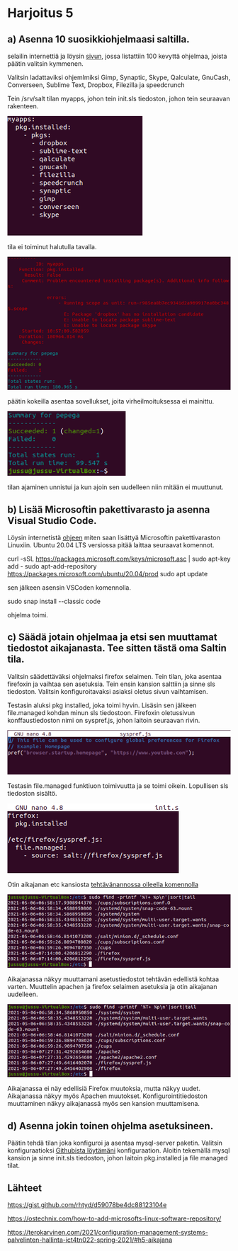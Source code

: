 # Harjoitus 5

## a) Asenna 10 suosikkiohjelmaasi saltilla.

selailin internettiä ja löysin [sivun](https://linuxhint.com/100_best_ubuntu_apps/), jossa listattiin 100 kevyttä ohjelmaa, joista päätin valitsin kymmenen.

Valitsin ladattaviksi ohjemlmiksi Gimp, Synaptic, Skype, Qalculate, GnuCash, Converseen, Sublime Text, Dropbox, Filezilla ja speedcrunch

Tein /srv/salt tilan myapps, johon tein init.sls tiedoston, johon tein seuraavan rakenteen.

![kuva2](/images/kuva2.png)

tila ei toiminut halutulla tavalla.

![kuva1](/images/kuva1.png)

päätin kokeilla asentaa sovellukset, joita virheilmoituksessa ei mainittu.

![kuva3](/images/kuva3.png)

tilan ajaminen unnistui ja kun ajoin sen uudelleen niin mitään ei muuttunut.

## b) Lisää Microsoftin pakettivarasto ja asenna Visual Studio Code.

Löysin internetistä [ohjeen](https://ostechnix.com/how-to-add-microsofts-linux-software-repository/) miten saan lisättyä Microsoftin pakettivaraston Linuxiin. Ubuntu 20.04 LTS versiossa pitää laittaa seuraavat komennot.

  curl -sSL https://packages.microsoft.com/keys/microsoft.asc | sudo apt-key add -
  sudo apt-add-repository https://packages.microsoft.com/ubuntu/20.04/prod
  sudo apt update

sen jälkeen asensin VSCoden komennolla.

sudo snap install --classic code

ohjelma toimi.

## c) Säädä jotain ohjelmaa ja etsi sen muuttamat tiedostot aikajanasta. Tee sitten tästä oma Saltin tila.

Valitsin säädettäväksi ohjelmaksi firefox selaimen. Tein tilan, joka asentaa firefoxin ja vaihtaa sen asetuksia. Tein ensin kansion salttiin ja sinne sls tiedoston. Valitsin konfiguroitavaksi asiaksi oletus sivun vaihtamisen.

Testasin aluksi pkg installed, joka toimi hyvin. Lisäsin sen jälkeen file.managed kohdan minun sls tiedostoon. Firefoxin oletussivun konffaustiedoston nimi on syspref.js, johon laitoin seuraavan rivin.

![kuva5](images/kuva5.png)

Testasin file.managed funktiuon toimivuutta ja se toimi oikein. Lopullisen sls tiedoston sisältö.

![kuva6](images/kuva6.png)

Otin aikajanan etc kansiosta [tehtävänannossa olleella komennolla](https://terokarvinen.com/2021/configuration-management-systems-palvelinten-hallinta-ict4tn022-spring-2021/#h5-aikajana)

![kuva7](/images/kuva7.png)

Aikajanassa näkyy muuttamani asetustiedostot tehtävän edellistä kohtaa varten. Muuttelin apachen ja firefox selaimen asetuksia ja otin aikajanan uudelleen.

![kuva8](/images/kuva8.png)

Aikajanassa ei näy edellisiä Firefox muutoksia, mutta näkyy uudet. Aikajanassa näkyy myös Apachen muutokset. Konfigurointitiedoston muuttaminen näkyy aikajanassä myös sen kansion muuttamisena.

## d) Asenna jokin toinen ohjelma asetuksineen.

Päätin tehdä tilan joka konfiguroi ja asentaa mysql-server paketin. Valitsin konfiguraatioksi [Githubista löytämäni](https://gist.github.com/rhtyd/d59078be4dc88123104e) konfiguraation. Aloitin tekemällä mysql kansion ja sinne init.sls tiedoston, johon laitoin pkg.installed ja file managed tilat.

## Lähteet

https://gist.github.com/rhtyd/d59078be4dc88123104e

https://ostechnix.com/how-to-add-microsofts-linux-software-repository/

https://terokarvinen.com/2021/configuration-management-systems-palvelinten-hallinta-ict4tn022-spring-2021/#h5-aikajana
